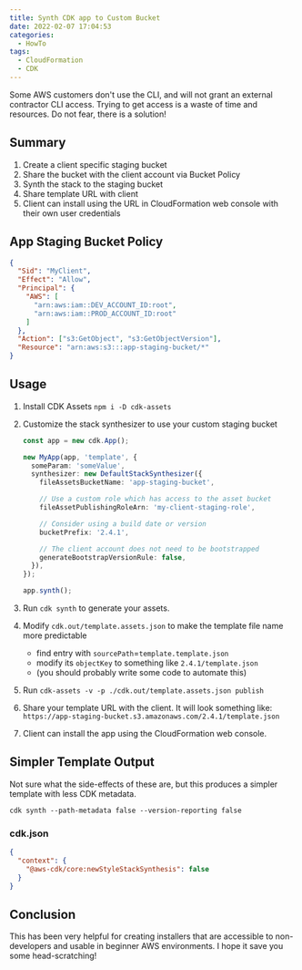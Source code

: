 ```yaml
---
title: Synth CDK app to Custom Bucket
date: 2022-02-07 17:04:53
categories:
  - HowTo
tags:
  - CloudFormation
  - CDK
---
```


Some AWS customers don't use the CLI, and will not grant an external contractor CLI access. Trying to get access is a waste of time and resources. Do not fear, there is a solution!

<!-- more -->

## Summary

1. Create a client specific staging bucket
2. Share the bucket with the client account via Bucket Policy
3. Synth the stack to the staging bucket
4. Share template URL with client
5. Client can install using the URL in CloudFormation web console with their own user credentials

## App Staging Bucket Policy

```json
{
  "Sid": "MyClient",
  "Effect": "Allow",
  "Principal": {
    "AWS": [
      "arn:aws:iam::DEV_ACCOUNT_ID:root",
      "arn:aws:iam::PROD_ACCOUNT_ID:root"
    ]
  },
  "Action": ["s3:GetObject", "s3:GetObjectVersion"],
  "Resource": "arn:aws:s3:::app-staging-bucket/*"
}
```

## Usage

1. Install CDK Assets `npm i -D cdk-assets`
2. Customize the stack synthesizer to use your custom staging bucket

   ```typescript
   const app = new cdk.App();

   new MyApp(app, 'template', {
     someParam: 'someValue',
     synthesizer: new DefaultStackSynthesizer({
       fileAssetsBucketName: 'app-staging-bucket',

       // Use a custom role which has access to the asset bucket
       fileAssetPublishingRoleArn: 'my-client-staging-role',

       // Consider using a build date or version
       bucketPrefix: '2.4.1',

       // The client account does not need to be bootstrapped
       generateBootstrapVersionRule: false,
     }),
   });

   app.synth();
   ```

3. Run `cdk synth` to generate your assets.
4. Modify `cdk.out/template.assets.json` to make the template file name more predictable
   - find entry with `sourcePath`=`template.template.json`
   - modify its `objectKey` to something like `2.4.1/template.json`
   - (you should probably write some code to automate this)
5. Run `cdk-assets -v -p ./cdk.out/template.assets.json publish`
6. Share your template URL with the client. It will look something like:  
   `https://app-staging-bucket.s3.amazonaws.com/2.4.1/template.json`
7. Client can install the app using the CloudFormation web console.

## Simpler Template Output

Not sure what the side-effects of these are, but this produces a simpler template with less CDK metadata.

`cdk synth --path-metadata false --version-reporting false`

### cdk.json

```json
{
  "context": {
    "@aws-cdk/core:newStyleStackSynthesis": false
  }
}
```

## Conclusion

This has been very helpful for creating installers that are accessible to non-developers and usable in beginner AWS environments. I hope it save you some head-scratching!
